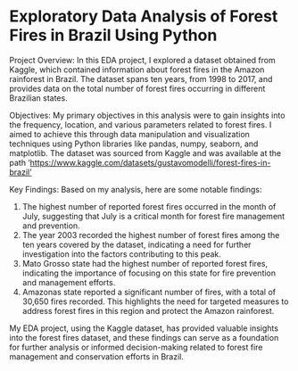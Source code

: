 # Exploratory Data Analysis of Forest Fires in Brazil Using Python

Project Overview:
In this EDA project, I explored a dataset obtained from Kaggle, which contained information about forest fires in the Amazon rainforest in Brazil. The dataset spans ten years, from 1998 to 2017, and provides data on the total number of forest fires occurring in different Brazilian states.


Objectives: 
My primary objectives in this analysis were to gain insights into the frequency, location, and various parameters related to forest fires. I aimed to achieve this through data manipulation and visualization techniques using Python libraries like pandas, numpy, seaborn, and matplotlib. 
The dataset was sourced from Kaggle and was available at the path ‘https://www.kaggle.com/datasets/gustavomodelli/forest-fires-in-brazil’


Key Findings: 
Based on my analysis, here are some notable findings:
1.	The highest number of reported forest fires occurred in the month of July, suggesting that July is a critical month for forest fire management and prevention.
2.	The year 2003 recorded the highest number of forest fires among the ten years covered by the dataset, indicating a need for further investigation into the factors contributing to this peak.
3.	Mato Grosso state had the highest number of reported forest fires, indicating the importance of focusing on this state for fire prevention and management efforts.
4.	Amazonas state reported a significant number of fires, with a total of 30,650 fires recorded. This highlights the need for targeted measures to address forest fires in this region and protect the Amazon rainforest.

   
My EDA project, using the Kaggle dataset, has provided valuable insights into the forest fires dataset, and these findings can serve as a foundation for further analysis or informed decision-making related to forest fire management and conservation efforts in Brazil.

